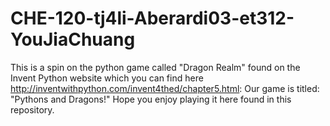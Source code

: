 # CHE-120-tj4li-Aberardi03-et312-YouJiaChuang
This is a spin on the python game called "Dragon Realm" found on the Invent Python website which you can find here http://inventwithpython.com/invent4thed/chapter5.html:
Our game is titled: "Pythons and Dragons!" Hope you enjoy playing it here found in this repository.
